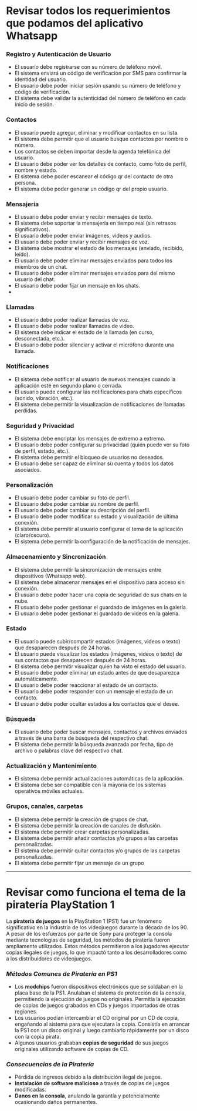 # Revisar todos los requerimientos que podamos del aplicativo Whatsapp

### Registro y Autenticación de Usuario

- El usuario debe registrarse con su número de teléfono móvil.
- El sistema enviará un código de verificación por SMS para confirmar la identidad del usuario.
- El usuario debe poder iniciar sesión usando su número de teléfono y código de verificación.
- El sistema debe validar la autenticidad del número de teléfono en cada inicio de sesión.

### Contactos

- El usuario puede agregar, eliminar y modificar contactos en su lista.
- El sistema debe permitir que el usuario busque contactos por nombre o número.
- Los contactos se deben importar desde la agenda telefónica del usuario.
- El usuario debe poder ver los detalles de contacto, como foto de perfil, nombre y estado.
- El sistema debe poder escanear el código qr del contacto de otra persona.
- El sistema debe poder generar un código qr del propio usuario.

### Mensajería

- El usuario debe poder enviar y recibir mensajes de texto.
- El sistema debe soportar la mensajería en tiempo real (sin retrasos significativos).
- El usuario debe poder enviar imágenes, videos y audios.
- El usuario debe poder enviar y recibir mensajes de voz.
- El sistema debe mostrar el estado de los mensajes (enviado, recibido, leído).
- El usuario debe poder eliminar mensajes enviados para todos los miembros de un chat.
- El usuario debe poder eliminar mensajes enviados para del mismo usuario del chat.
- El usuario debe poder fijar un mensaje en los chats.
-

### Llamadas

- El usuario debe poder realizar llamadas de voz.
- El usuario debe poder realizar llamadas de video.
- El sistema debe indicar el estado de la llamada (en curso, desconectada, etc.).
- El usuario debe poder silenciar y activar el micrófono durante una llamada.

### Notificaciones

- El sistema debe notificar al usuario de nuevos mensajes cuando la aplicación esté en segundo plano o cerrada.
- El usuario puede configurar las notificaciones para chats específicos (sonido, vibración, etc.).
- El sistema debe permitir la visualización de notificaciones de llamadas perdidas.

### Seguridad y Privacidad

- El sistema debe encriptar los mensajes de extremo a extremo.
- El usuario debe poder configurar su privacidad (quién puede ver su foto de perfil, estado, etc.).
- El sistema debe permitir el bloqueo de usuarios no deseados.
- El usuario debe ser capaz de eliminar su cuenta y todos los datos asociados.

### Personalización

- El usuario debe poder cambiar su foto de perfil.
- El usuario debe poder cambiar su nombre de perfil.
- El usuario debe poder cambiar su descripción del perfil.
- El usuario debe poder modificar su estado y visualización de última conexión.
- El sistema debe permitir al usuario configurar el tema de la aplicación (claro/oscuro).
- El sistema debe permitir la configuración de la notificación de mensajes.

### Almacenamiento y Sincronización

- El sistema debe permitir la sincronización de mensajes entre dispositivos (Whatsapp web).
- El sistema debe almacenar mensajes en el dispositivo para acceso sin conexión.
- El usuario debe poder hacer una copia de seguridad de sus chats en la nube.
- El usuario debe poder gestionar el guardado de imágenes en la galería.
- El usuario debe poder gestionar el guardado de videos en la galería.

### Estado

- El usuario puede subir/compartir estados (imágenes, videos o texto) que desaparecen después de 24 horas.
- El usuario puede visualizar los estados (imágenes, videos o texto) de sus contactos que desaparecen después de 24 horas.
- El sistema debe permitir visualizar quién ha visto el estado del usuario.
- El usuario debe poder eliminar un estado antes de que desaparezca automáticamente.
- El usuario debe poder reaccionar al estado de un contacto.
- El usuario debe poder responder con un mensaje el estado de un contacto.
- El usuario debe poder ocultar estados a los contactos que el desee.

### Búsqueda

- El usuario debe poder buscar mensajes, contactos y archivos enviados a través de una barra de búsqueda del respectivo chat.
- El sistema debe permitir la búsqueda avanzada por fecha, tipo de archivo o palabras clave del respectivo chat.

### Actualización y Mantenimiento

- El sistema debe permitir actualizaciones automáticas de la aplicación.
- El sistema debe ser compatible con la mayoría de los sistemas operativos móviles actuales.

### Grupos, canales, carpetas

- El sistema debe permitir la creación de grupos de chat.
- El sistema debe permitir la creación de canales de disfusión.
- El sistema debe permitir crear carpetas personalizadas.
- El sistema debe permitir añadir contactos y/o grupos a las carpetas personalizadas.
- El sistema debe permitir quitar contactos y/o grupos de las carpetas personalizadas.
- El sistema debe permitir fijar un mensaje de un grupo

---

# Revisar como funciona el tema de la piratería PlayStation 1

La **piratería de juegos** en la PlayStation 1 (PS1) fue un fenómeno significativo en la industria de los videojuegos durante la década de los 90.
A pesar de los esfuerzos por parte de Sony para proteger la consola mediante tecnologías de seguridad, los métodos de piratería fueron ampliamente utilizados.
Estos métodos permitieron a los jugadores ejecutar copias ilegales de juegos, lo que impactó tanto a los desarrolladores como a los distribuidores de videojuegos.

### **_Métodos Comunes de Piratería en PS1_**

- Los **modchips** fueron dispositivos electrónicos que se soldaban en la placa base de la PS1. Anulaban el sistema de protección de la consola, permitiendo la ejecución de juegos no originales. Permitía la ejecución de copias de juegos grabados en CDs y juegos importados de otras regiones.
- Los usuarios podían intercambiar el CD original por un CD de copia, engañando al sistema para que ejecutara la copia. Consistía en arrancar la PS1 con un disco original y luego cambiarlo rápidamente por un disco con la copia pirata.
- Algunos usuarios grababan **copias de seguridad** de sus juegos originales utilizando software de copias de CD.

### **_Consecuencias de la Piratería_**

- Pérdida de ingresos debido a la distribución ilegal de juegos.
- **Instalación de software malicioso** a través de copias de juegos modificadas.
- **Danos en la consola**, anulando la garantía y potencialmente ocasionando daños permanentes.
